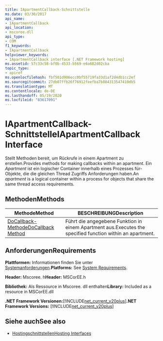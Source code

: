 ```yaml
---
title: IApartmentCallback-Schnittstelle
ms.date: 03/30/2017
api_name:
- IApartmentCallback
api_location:
- mscoree.dll
api_type:
- COM
f1_keywords:
- IApartmentCallback
helpviewer_keywords:
- IApartmentCallback interface [.NET Framework hosting]
ms.assetid: 57c33c58-bf0b-4533-b569-e6a682d02cba
topic_type:
- apiref
ms.openlocfilehash: fbf501d906ecc0bf55719fa33d1af2d4db1cc2ef
ms.sourcegitcommit: 27db07ffb26f76912feefba7b884313547410db5
ms.translationtype: MT
ms.contentlocale: de-DE
ms.lasthandoff: 05/19/2020
ms.locfileid: "83617091"
---
```

# <a name="iapartmentcallback-interface"></a><span data-ttu-id="58d61-102">IApartmentCallback-Schnittstelle</span><span class="sxs-lookup"><span data-stu-id="58d61-102">IApartmentCallback Interface</span></span>
<span data-ttu-id="58d61-103">Stellt Methoden bereit, um Rückrufe in einem Apartment zu erstellen.</span><span class="sxs-lookup"><span data-stu-id="58d61-103">Provides methods for making callbacks within an apartment.</span></span> <span data-ttu-id="58d61-104">Ein *Apartment* ist ein logischer Container innerhalb eines Prozesses für-Objekte, die die gleichen Thread Zugriffs Anforderungen haben.</span><span class="sxs-lookup"><span data-stu-id="58d61-104">An *apartment* is a logical container within a process for objects that share the same thread access requirements.</span></span>  
  
## <a name="methods"></a><span data-ttu-id="58d61-105">Methoden</span><span class="sxs-lookup"><span data-stu-id="58d61-105">Methods</span></span>  
  
|<span data-ttu-id="58d61-106">Methode</span><span class="sxs-lookup"><span data-stu-id="58d61-106">Method</span></span>|<span data-ttu-id="58d61-107">BESCHREIBUNG</span><span class="sxs-lookup"><span data-stu-id="58d61-107">Description</span></span>|  
|------------|-----------------|  
|[<span data-ttu-id="58d61-108">DoCallback-Methode</span><span class="sxs-lookup"><span data-stu-id="58d61-108">DoCallback Method</span></span>](iapartmentcallback-docallback-method.md)|<span data-ttu-id="58d61-109">Führt die angegebene Funktion in einem Apartment aus.</span><span class="sxs-lookup"><span data-stu-id="58d61-109">Executes the specified function within an apartment.</span></span>|  
  
## <a name="requirements"></a><span data-ttu-id="58d61-110">Anforderungen</span><span class="sxs-lookup"><span data-stu-id="58d61-110">Requirements</span></span>  
 <span data-ttu-id="58d61-111">**Plattformen:** Informationen finden Sie unter [Systemanforderungen](../../get-started/system-requirements.md).</span><span class="sxs-lookup"><span data-stu-id="58d61-111">**Platforms:** See [System Requirements](../../get-started/system-requirements.md).</span></span>  
  
 <span data-ttu-id="58d61-112">**Header:** Mscoree. h</span><span class="sxs-lookup"><span data-stu-id="58d61-112">**Header:** MSCorEE.h</span></span>  
  
 <span data-ttu-id="58d61-113">**Bibliothek:** Als Ressource in Mscoree. dll enthalten</span><span class="sxs-lookup"><span data-stu-id="58d61-113">**Library:** Included as a resource in MSCorEE.dll</span></span>  
  
 <span data-ttu-id="58d61-114">**.NET Framework Versionen:**[!INCLUDE[net_current_v20plus](../../../../includes/net-current-v20plus-md.md)]</span><span class="sxs-lookup"><span data-stu-id="58d61-114">**.NET Framework Versions:** [!INCLUDE[net_current_v20plus](../../../../includes/net-current-v20plus-md.md)]</span></span>  
  
## <a name="see-also"></a><span data-ttu-id="58d61-115">Siehe auch</span><span class="sxs-lookup"><span data-stu-id="58d61-115">See also</span></span>

- [<span data-ttu-id="58d61-116">Hostingschnittstellen</span><span class="sxs-lookup"><span data-stu-id="58d61-116">Hosting Interfaces</span></span>](hosting-interfaces.md)
